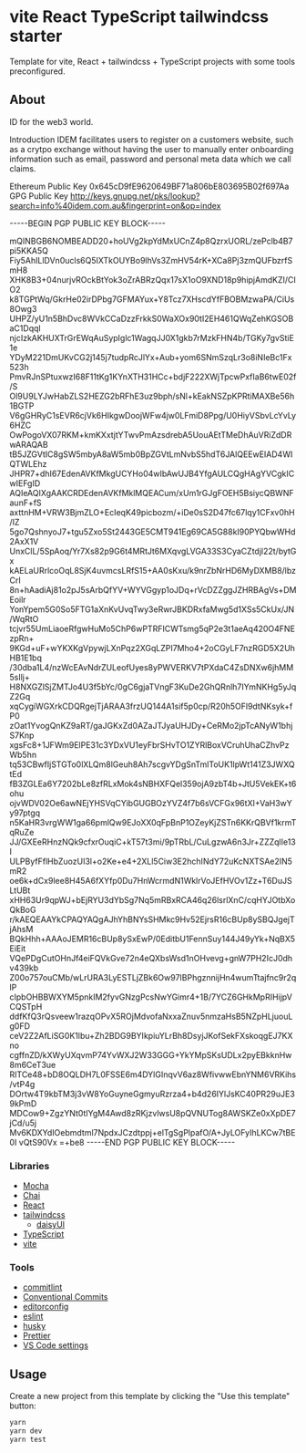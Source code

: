 # vite React TypeScript tailwindcss starter

Template for vite, React + tailwindcss + TypeScript projects with some tools preconfigured.

## About

ID for the web3 world.

Introduction
IDEM facilitates users to register on a customers website, such as a crytpo exchange without having the user to manually enter onboarding information such as email, password and personal meta data which we call claims.

Ethereum Public Key
0x645cD9fE9620649BF71a806bE803695B02f697Aa
GPG Public Key
http://keys.gnupg.net/pks/lookup?search=info%40idem.com.au&fingerprint=on&op=index

-----BEGIN PGP PUBLIC KEY BLOCK-----

mQINBGB6NOMBEADD20+hoUVg2kpYdMxUCnZ4p8QzrxUORL/zePclb4B7pi5KKA5Q
Fiy5AhILlDVn0ucls6Q5IXTkOUYBo9lhVs3ZmHV54rK+XCa8Pj3zmQUFbzrfSmH8
XHK8B3+04nurjvROckBtYok3oZrABRzQqx17sX1oO9XND18p9hipjAmdKZI/CIO2
k8TGPtWq/GkrHe02irDPbg7GFMAYux+Y8Tcz7XHscdYfFBOBMzwaPA/CiUs8Owg3
UHPZ/yU1n5BhDvc8WVkCCaDzzFrkkS0WaXOx90tI2EH461QWqZehKGSOBaC1Dqql
njcIzkAKHUXTrGrEWqAuSypIglc1WagqJJ0X1gkb7rMzkFHN4b/TGKy7gvStiE1e
YDyM221DmUKvCG2j145j7tudpRcJlYx+Aub+yom6SNmSzqLr3o8iNIeBc1Fx523h
PmvRJnSPtuxwzI68F11tKg1KYnXTH31HCc+bdjF222XWjTpcwPxfIaB6twE02f/S
Ol9U9LYJwHabZLS2HEZG2bRFhE3uz9bph/sNl+kEakNSZpKPRtiMAXBe56h1BGTP
V6gGHRyC1sEVR6cjVk6HIkgwDoojWFw4jw0LFmiD8Ppg/U0HiyVSbvLcYvLy6HZC
OwPogoVX07RKM+kmKXxtjtYTwvPmAzsdrebA5UouAEtTMeDhAuVRiZdDRwARAQAB
tB5JZGVtIC8gSW5mbyA8aW5mb0BpZGVtLmNvbS5hdT6JAlQEEwEIAD4WIQTWLEhz
JHPR7+dhI67EdenAVKfMkgUCYHo04wIbAwUJB4YfgAULCQgHAgYVCgkICwIEFgID
AQIeAQIXgAAKCRDEdenAVKfMklMQEACum/xUm1rGJgFOEH5BsiycQBWNFaunF+fS
axttnHM+VRW3BjmZLO+EcIeqK49picbozm/+iDe0sS2D47fc67lqy1CFxv0hH/IZ
5go7QshnyoJ7+tgu5Zxo5St2443GE5CMT941Eg69CA5G88kI90PYQbwWHd2AxX1V
UnxClL/5SpAoq/Yr7Xs82p9G6t4MRtJt6MXqvgLVGA33S3CyaCZtdjl22t/bytGx
kAELaURrlcoOqL8SjK4uvmcsLRfS15+AA0sKxu/k9nrZbNrHD6MyDXMB8/lbzCrI
8n+hAadiAj81o2pJ5sArbQfYV+WYVGgyp1oJDq+rVcDZZggJZHRBAgVs+DMEoilr
YonYpem5G0So5FTG1aXnKvUvqTwy3eRwrJBKDRxfaMwg5d1XSs5CkUx/JN/WqRtO
tcjvr55UmLiaoeRfgwHuMo5ChP6wPTRFICWTsmg5qP2e3t1aeAq420O4FNEzpRn+
9KGd+uF+wYKXKgVpywjLXnPqz2XGqLZPI7Mho4+2oCGyLF7nzRGD5X2UhHB1E1bq
/30dba1L4/nzWcEAvNdrZULeofUyes8yPWVERKV7tPXdaC4ZsDNXw6jhMM5sIlj+
H8NXGZlSjZMTJo4U3f5bYc/0gC6gjaTVngF3KuDe2GhQRnlh7IYmNKHg5yJqZ2Gq
xqCygiWGXrkCDQRgejTjARAA3frzUQ144A1sif5p0cp/R20h5OFl9dtNKsyk+fP0
zOat1YvogQnKZ9aRT/gaJGKxZd0AZaJTJyaUHJDy+CeRMo2jpTcANyW1bhjS7Knp
xgsFc8+1JFWm9ElPE31c3YDxVU1eyFbrSHvTO1ZYRlBoxVCruhUhaCZhvPzWb5hn
tq53CBwfIjSTGTo0lXLQm8lGeuh8Ah7scgvYDgSnTmlToUK1lpWt141Z3JWXQtEd
fB3ZGLEa6Y7202bLe8zfRLxMok4sNBHXFQel359ojA9zbT4b+JtU5VekEK+t6ohu
ojvWDV02Oe6awNEjYHSVqCYibGUGBOzYVZ4f7b6sVCFGx96tXI+VaH3wYy97ptgq
n5KaHR3vrgWW1ga66pmlQw9EJoXX0qFpBnP1OZeyKjZSTn6KKrQBVf1krmTqRuZe
JJ/GXEeRHnzNQk9cfxrOuqiC+kT57t3mi/9pTRbL/CuLgzwA6n3Jr+ZZZqlIe13I
ULPByfFflHbZuozUI3l+o2Ke+e4+2XLl5Ciw3E2hchINdY72uKcNXTSAe2IN5mR2
oe6k+dCx9lee8H45A6fXYfp0Du7HnWcrmdN1WklrVoJEfHVOv1Zz+T6DuJSLtUBt
xHH63Ur9qpWJ+bEjRYU3dYbSg7Nq5mRBxRCA46q26lsrlXnC/cqHYJOtbXoQkBoG
r/kAEQEAAYkCPAQYAQgAJhYhBNYsSHMkc9Hv52EjrsR16cBUp8ySBQJgejTjAhsM
BQkHhh+AAAoJEMR16cBUp8ySxEwP/0EditbU1FennSuy144J49yYk+NqBX5EiEit
VQePDgCutOHnJf4eiFQVkGve72n4eQXbsWsd1nOHvevg+gnW7PH2IcJ0dhv439kb
Z00o757ouCMb/wLrURA3LyESTLjZBk6Ow97IBPhgznnijHn4wumTtajfnc9r2qlP
cIpbOHBBWXYM5pnkIM2fyvGNzgPcsNwYGimr4+1B/7YCZ6GHkMpRIHijpVCQSTpH
ddfKfQ3rQsveew1razqOPvX5ROjMdvofaNxxaZnuv5nmzaHsB5NZpHLjuouLg0FD
ceV2Z2AfLiSG0K1lbu+Zh2BDG9BYIkpiuYLrBh8DsyjJKofSekFXskoqgEJ7KXno
cgffnZD/kXWyUXqvmP74YvWXJ2W33GGG+YkYMpSKsUDLx2pyEBkknHw8m6CeT3ue
RITCe48+bD8OQLDH7L0FSSE6m4DYlGInqvV6az8WfivwwEbnYNM6VRKihs/vtP4g
DOrtw4T9kbTM3j3vW8YoGuyneGgmyuRzrza4+b4d26IYlJsKC40PR29uJE39kPmD
MDCow9+ZgzYNt0tIYgM4Awd8zRKjzvlwsU8pQVNUTog8AWSKZe0xXpDE7jCd/u5j
Mv6KDXYdIOebmdtml7NpdxJCzdtppj+elTgSgPlpafO/A+JyLOFyIhLKCw7tBE0I
vQtS90Vx
=+be8
-----END PGP PUBLIC KEY BLOCK-----

### Libraries

- [Mocha](https://mochajs.org/)
- [Chai](https://www.chaijs.com/)
- [React](https://reactjs.org/)
- [tailwindcss](https://tailwindcss.com/)
  - [daisyUI](https://daisyui.com/)
- [TypeScript](https://www.typescriptlang.org/)
- [vite](https://vitejs.dev/)

### Tools

- [commitlint](https://commitlint.js.org)
- [Conventional Commits](https://www.conventionalcommits.org)
- [editorconfig](https://editorconfig.org/)
- [eslint](https://eslint.org/)
- [husky](https://typicode.github.io/husky/#/)
- [Prettier](https://prettier.io/)
- [VS Code settings](https://code.visualstudio.com/)

## Usage

Create a new project from this template by clicking the "Use this template" button:

```bash
yarn
yarn dev
yarn test
```
